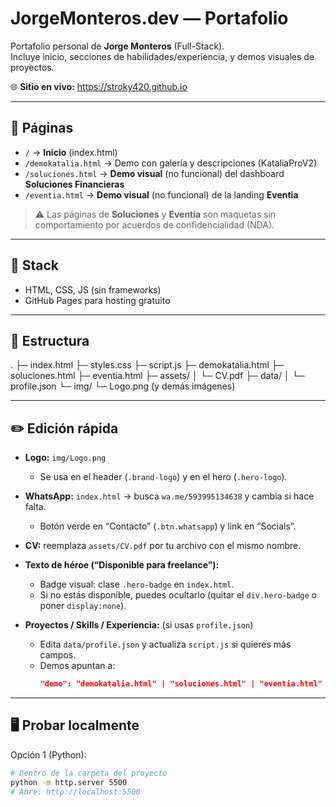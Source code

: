 # JorgeMonteros.dev — Portafolio

Portafolio personal de **Jorge Monteros** (Full-Stack).  
Incluye inicio, secciones de habilidades/experiencia, y demos visuales de proyectos.

🌐 **Sitio en vivo:** https://stroky420.github.io

---

## 🚀 Páginas

- `/` → **Inicio** (index.html)
- `/demokatalia.html` → Demo con galería y descripciones (KataliaProV2)
- `/soluciones.html` → **Demo visual** (no funcional) del dashboard **Soluciones Financieras**
- `/eventia.html` → **Demo visual** (no funcional) de la landing **Eventia**

> ⚠️ Las páginas de **Soluciones** y **Eventia** son maquetas sin comportamiento por acuerdos de confidencialidad (NDA).

---

## 🧩 Stack

- HTML, CSS, JS (sin frameworks)
- GitHub Pages para hosting gratuito

---

## 📁 Estructura

.
├─ index.html
├─ styles.css
├─ script.js
├─ demokatalia.html
├─ soluciones.html
├─ eventia.html
├─ assets/
│ └─ CV.pdf
├─ data/
│ └─ profile.json
└─ img/
└─ Logo.png (y demás imágenes)

---

## ✏️ Edición rápida

- **Logo:** `img/Logo.png`  
  - Se usa en el header (`.brand-logo`) y en el hero (`.hero-logo`).

- **WhatsApp:** `index.html` → busca `wa.me/593995134638` y cambia si hace falta.  
  - Botón verde en “Contacto” (`.btn.whatsapp`) y link en “Socials”.

- **CV:** reemplaza `assets/CV.pdf` por tu archivo con el mismo nombre.

- **Texto de héroe (“Disponible para freelance”):**  
  - Badge visual: clase `.hero-badge` en `index.html`.  
  - Si no estás disponible, puedes ocultarlo (quitar el `div.hero-badge` o poner `display:none`).

- **Proyectos / Skills / Experiencia:** (si usas `profile.json`)
  - Edita `data/profile.json` y actualiza `script.js` si quieres más campos.
  - Demos apuntan a:
    ```json
    "demo": "demokatalia.html" | "soluciones.html" | "eventia.html"
    ```

---

## 🖥️ Probar localmente

Opción 1 (Python):
```bash
# Dentro de la carpeta del proyecto
python -m http.server 5500
# Abre: http://localhost:5500
